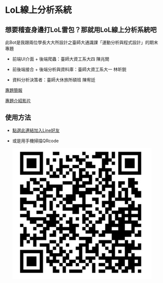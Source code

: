 # LoL線上分析系統

想要稽查身邊打LoL雷包？那就用LoL線上分析系統吧
---------------------------------------------------
此Bot是我跟兩位學長大大所設計之臺師大通識課「運動分析與程式設計」的期末專題

- 前端UI介面 + 後端爬蟲：臺師大資工系大四 陳兆閔

- 前後端接合 + 後端分析與資料庫：臺師大資工系大一 林昕鋭

- 資料分析決策者：臺師大休旅所碩班 陳宥廷

[專題簡報](https://github.com/rrr20020910/LoL-helper-linebot/blob/main/docs/report.pdf)

[專題介紹影片](https://youtu.be/nbrsOrpQUOs)

## 使用方法
* [點選此連結加入Line好友](https://line.me/R/ti/p/%40631tusar)
* 或是用手機掃描QRcode

  ![QRcode](https://github.com/rrr20020910/LoL-helper-linebot/blob/main/docs/image/qrcode.jpg?raw=true)

